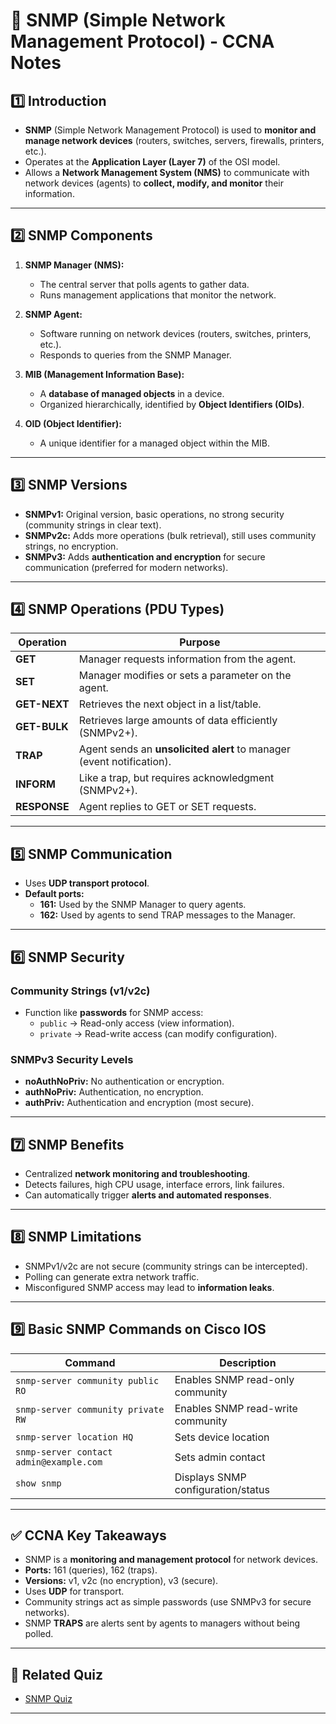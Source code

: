 # 📡 SNMP (Simple Network Management Protocol) - CCNA Notes

## 1️⃣ Introduction

- **SNMP** (Simple Network Management Protocol) is used to **monitor and manage network devices** (routers, switches, servers, firewalls, printers, etc.).
- Operates at the **Application Layer (Layer 7)** of the OSI model.
- Allows a **Network Management System (NMS)** to communicate with network devices (agents) to **collect, modify, and monitor** their information.

---

## 2️⃣ SNMP Components

1. **SNMP Manager (NMS):**
   - The central server that polls agents to gather data.
   - Runs management applications that monitor the network.

2. **SNMP Agent:**
   - Software running on network devices (routers, switches, printers, etc.).
   - Responds to queries from the SNMP Manager.

3. **MIB (Management Information Base):**
   - A **database of managed objects** in a device.
   - Organized hierarchically, identified by **Object Identifiers (OIDs)**.

4. **OID (Object Identifier):**
   - A unique identifier for a managed object within the MIB.

---

## 3️⃣ SNMP Versions

- **SNMPv1:** Original version, basic operations, no strong security (community strings in clear text).
- **SNMPv2c:** Adds more operations (bulk retrieval), still uses community strings, no encryption.
- **SNMPv3:** Adds **authentication and encryption** for secure communication (preferred for modern networks).

---

## 4️⃣ SNMP Operations (PDU Types)

| Operation   | Purpose                                                                     |
|-------------|-----------------------------------------------------------------------------|
| **GET**     | Manager requests information from the agent.                               |
| **SET**     | Manager modifies or sets a parameter on the agent.                         |
| **GET-NEXT**| Retrieves the next object in a list/table.                                 |
| **GET-BULK**| Retrieves large amounts of data efficiently (SNMPv2+).                     |
| **TRAP**    | Agent sends an **unsolicited alert** to manager (event notification).      |
| **INFORM**  | Like a trap, but requires acknowledgment (SNMPv2+).                       |
| **RESPONSE**| Agent replies to GET or SET requests.                                      |

---

## 5️⃣ SNMP Communication

- Uses **UDP transport protocol**.
- **Default ports:**
  - **161:** Used by the SNMP Manager to query agents.
  - **162:** Used by agents to send TRAP messages to the Manager.

---

## 6️⃣ SNMP Security

### Community Strings (v1/v2c)
- Function like **passwords** for SNMP access:
  - `public` → Read-only access (view information).
  - `private` → Read-write access (can modify configuration).

### SNMPv3 Security Levels
- **noAuthNoPriv:** No authentication or encryption.
- **authNoPriv:** Authentication, no encryption.
- **authPriv:** Authentication and encryption (most secure).

---

## 7️⃣ SNMP Benefits

- Centralized **network monitoring and troubleshooting**.
- Detects failures, high CPU usage, interface errors, link failures.
- Can automatically trigger **alerts and automated responses**.

---

## 8️⃣ SNMP Limitations

- SNMPv1/v2c are not secure (community strings can be intercepted).
- Polling can generate extra network traffic.
- Misconfigured SNMP access may lead to **information leaks**.

---

## 9️⃣ Basic SNMP Commands on Cisco IOS

| Command                                       | Description                          |
|-----------------------------------------------|--------------------------------------|
| `snmp-server community public RO`             | Enables SNMP read-only community     |
| `snmp-server community private RW`            | Enables SNMP read-write community    |
| `snmp-server location HQ`                     | Sets device location                 |
| `snmp-server contact admin@example.com`       | Sets admin contact                   |
| `show snmp`                                   | Displays SNMP configuration/status   |

---

## ✅ CCNA Key Takeaways

- SNMP is a **monitoring and management protocol** for network devices.
- **Ports:** 161 (queries), 162 (traps).
- **Versions:** v1, v2c (no encryption), v3 (secure).
- Uses **UDP** for transport.
- Community strings act as simple passwords (use SNMPv3 for secure networks).
- SNMP **TRAPS** are alerts sent by agents to managers without being polled.

---

## 📝 Related Quiz
- [SNMP Quiz](./quiz/SNMP_Quiz.md)

---
